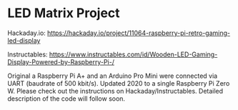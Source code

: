 # LED Matrix Project

Hackaday.io:
https://hackaday.io/project/11064-raspberry-pi-retro-gaming-led-display

Instructables:
https://www.instructables.com/id/Wooden-LED-Gaming-Display-Powered-by-Raspberry-Pi-/

Original a Raspberry Pi A+ and an Arduino Pro Mini were connected via UART (baudrate of 500 kbit/s). Updated 2020 to a single Raspberry Pi Zero W. Please check out the instructions on Hackaday/Instructables. Detailed description of the code will follow soon.

